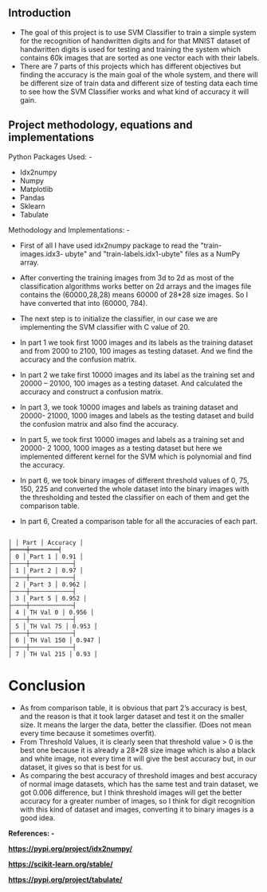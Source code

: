 
## Introduction

- The goal of this project is to use SVM Classifier to train a simple system for
    the recognition of handwritten digits and for that MNIST dataset of
    handwritten digits is used for testing and training the system which
    contains 60k images that are sorted as one vector each with their labels.
- There are 7 parts of this projects which has different objectives but finding
    the accuracy is the main goal of the whole system, and there will be
    different size of train data and different size of testing data each time to
    see how the SVM Classifier works and what kind of accuracy it will gain.

## Project methodology, equations and implementations

Python Packages Used: -

- Idx2numpy
- Numpy
- Matplotlib
- Pandas
- Sklearn
- Tabulate

Methodology and Implementations: -

- First of all I have used idx2numpy package to read the "train-images.idx3-
    ubyte" and "train-labels.idx1-ubyte" files as a NumPy array.
- After converting the training images from 3d to 2d as most of the
    classification algorithms works better on 2d arrays and the images file
    contains the (60000,28,28) means 60000 of 28*28 size images. So I have
    converted that into (60000, 784).
- The next step is to initialize the classifier, in our case we are implementing
    the SVM classifier with C value of 20.


- In part 1 we took first 1000 images and its labels as the training dataset and
    from 2000 to 2100, 100 images as testing dataset. And we find the accuracy
    and the confusion matrix.


- In part 2 we take first 10000 images and its label as the training set and
    20000 – 20100, 100 images as a testing dataset. And calculated the
    accuracy and construct a confusion matrix.

- In part 3, we took 10000 images and labels as training dataset and 20000-
    21000, 1000 images and labels as the testing dataset and build the
    confusion matrix and also find the accuracy.

- In part 5, we took first 10000 images and labels as a training set and 20000-
    2 1000, 1000 images as a testing dataset but here we implemented different
    kernel for the SVM which is polynomial and find the accuracy.


- In part 6, we took binary images of different threshold values of 0, 75, 150,
    225 and converted the whole dataset into the binary images with the
    thresholding and tested the classifier on each of them and get the
    comparison table.


- In part 6, Created a comparison table for all the accuracies of each part.

```

│ │ Part │ Accuracy │
╞════╪════════╡
│ 0 │ Part 1 │ 0.91 │
├────┼────────────┤
│ 1 │ Part 2 │ 0.97 │
├────┼────────────┤
│ 2 │ Part 3 │ 0.962 │
├────┼────────────┤
│ 3 │ Part 5 │ 0.952 │
├────┼────────────┤
│ 4 │ TH Val 0 │ 0.956 │
├────┼────────────┤
│ 5 │ TH Val 75 │ 0.953 │
├────┼────────────┤
│ 6 │ TH Val 150 │ 0.947 │
├────┼────────────┤
│ 7 │ TH Val 215 │ 0.93 │

```

# Conclusion

- As from comparison table, it is obvious that part 2’s accuracy is best, and
    the reason is that it took larger dataset and test it on the smaller size. It
    means the larger the data, better the classifier. (Does not mean every time
    because it sometimes overfit).
- From Threshold Values, it is clearly seen that threshold value > 0 is the best
    one because it is already a 28*28 size image which is also a black and white
    image, not every time it will give the best accuracy but, in our dataset, it
    gives so that is best for us.
- As comparing the best accuracy of threshold images and best accuracy of
    normal image datasets, which has the same test and train dataset, we got
    0.006 difference, but I think threshold images will get the better accuracy
    for a greater number of images, so I think for digit recognition with this kind
    of dataset and images, converting it to binary images is a good idea.


**References: -**

**https://pypi.org/project/idx2numpy/**

**https://scikit-learn.org/stable/**

**https://pypi.org/project/tabulate/**


